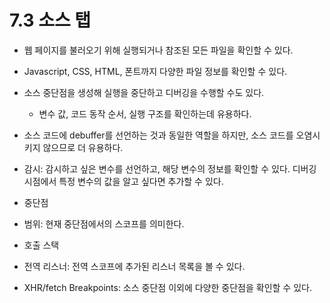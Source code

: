 # 7.3 소스 탭

- 웹 페이지를 불러오기 위해 실행되거나 참조된 모든 파일을 확인할 수 있다.
- Javascript, CSS, HTML, 폰트까지 다양한 파일 정보를 확인할 수 있다.

- 소스 중단점을 생성해 실행을 중단하고 디버깅을 수행할 수도 있다.
  - 변수 값, 코드 동작 순서, 실행 구조를 확인하는데 유용하다.
- 소스 코드에 debuffer를 선언하는 것과 동일한 역할을 하지만, 소스 코드를 오염시키지 않으므로 더 유용하다.

- 감시: 감시하고 싶은 변수를 선언하고, 해당 변수의 정보를 확인할 수 있다. 디버깅 시점에서 특정 변수의 값을 알고 싶다면 추가할 수 있다.
- 중단점
- 범위: 현재 중단점에서의 스코프를 의미한다.
- 호출 스택
- 전역 리스너: 전역 스코프에 추가된 리스너 목록을 볼 수 있다.
- XHR/fetch Breakpoints: 소스 중단점 이외에 다양한 중단점을 확인할 수 있다.
